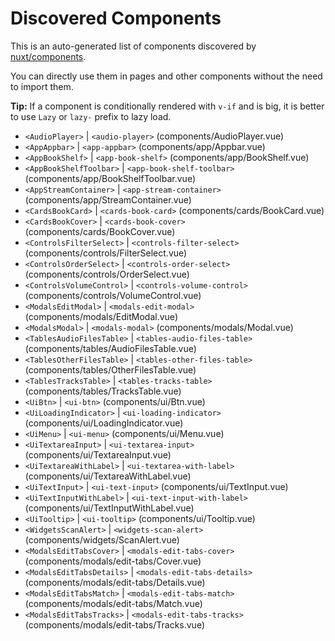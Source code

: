 # Discovered Components

This is an auto-generated list of components discovered by [nuxt/components](https://github.com/nuxt/components).

You can directly use them in pages and other components without the need to import them.

**Tip:** If a component is conditionally rendered with `v-if` and is big, it is better to use `Lazy` or `lazy-` prefix to lazy load.

- `<AudioPlayer>` | `<audio-player>` (components/AudioPlayer.vue)
- `<AppAppbar>` | `<app-appbar>` (components/app/Appbar.vue)
- `<AppBookShelf>` | `<app-book-shelf>` (components/app/BookShelf.vue)
- `<AppBookShelfToolbar>` | `<app-book-shelf-toolbar>` (components/app/BookShelfToolbar.vue)
- `<AppStreamContainer>` | `<app-stream-container>` (components/app/StreamContainer.vue)
- `<CardsBookCard>` | `<cards-book-card>` (components/cards/BookCard.vue)
- `<CardsBookCover>` | `<cards-book-cover>` (components/cards/BookCover.vue)
- `<ControlsFilterSelect>` | `<controls-filter-select>` (components/controls/FilterSelect.vue)
- `<ControlsOrderSelect>` | `<controls-order-select>` (components/controls/OrderSelect.vue)
- `<ControlsVolumeControl>` | `<controls-volume-control>` (components/controls/VolumeControl.vue)
- `<ModalsEditModal>` | `<modals-edit-modal>` (components/modals/EditModal.vue)
- `<ModalsModal>` | `<modals-modal>` (components/modals/Modal.vue)
- `<TablesAudioFilesTable>` | `<tables-audio-files-table>` (components/tables/AudioFilesTable.vue)
- `<TablesOtherFilesTable>` | `<tables-other-files-table>` (components/tables/OtherFilesTable.vue)
- `<TablesTracksTable>` | `<tables-tracks-table>` (components/tables/TracksTable.vue)
- `<UiBtn>` | `<ui-btn>` (components/ui/Btn.vue)
- `<UiLoadingIndicator>` | `<ui-loading-indicator>` (components/ui/LoadingIndicator.vue)
- `<UiMenu>` | `<ui-menu>` (components/ui/Menu.vue)
- `<UiTextareaInput>` | `<ui-textarea-input>` (components/ui/TextareaInput.vue)
- `<UiTextareaWithLabel>` | `<ui-textarea-with-label>` (components/ui/TextareaWithLabel.vue)
- `<UiTextInput>` | `<ui-text-input>` (components/ui/TextInput.vue)
- `<UiTextInputWithLabel>` | `<ui-text-input-with-label>` (components/ui/TextInputWithLabel.vue)
- `<UiTooltip>` | `<ui-tooltip>` (components/ui/Tooltip.vue)
- `<WidgetsScanAlert>` | `<widgets-scan-alert>` (components/widgets/ScanAlert.vue)
- `<ModalsEditTabsCover>` | `<modals-edit-tabs-cover>` (components/modals/edit-tabs/Cover.vue)
- `<ModalsEditTabsDetails>` | `<modals-edit-tabs-details>` (components/modals/edit-tabs/Details.vue)
- `<ModalsEditTabsMatch>` | `<modals-edit-tabs-match>` (components/modals/edit-tabs/Match.vue)
- `<ModalsEditTabsTracks>` | `<modals-edit-tabs-tracks>` (components/modals/edit-tabs/Tracks.vue)
